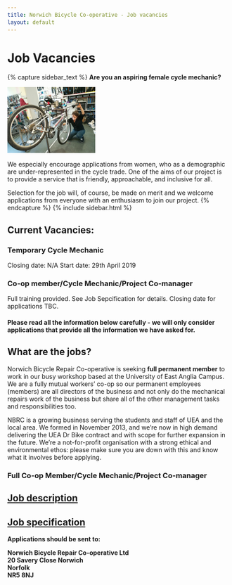 ```yaml
---
title: Norwich Bicycle Co-operative - Job vacancies
layout: default
---
```


# Job Vacancies

{% capture sidebar_text %} __Are you an aspiring female cycle mechanic?__

<img src="/static/images/IMG_20181024_161900.jpg" width="200" height="150" />

We especially encourage applications from women, who as a demographic are under-represented in the cycle trade. One of the aims of our project is to provide a service that is friendly, approachable, and inclusive for all.

Selection for the job will, of course, be made on merit and we welcome applications from everyone with an enthusiasm to join our project. {% endcapture %} {% include sidebar.html %}

## Current Vacancies:

### Temporary Cycle Mechanic
Closing date: N/A
Start date: 29th April 2019

### Co-op member/Cycle Mechanic/Project Co-manager
Full training provided. See Job Sepcification for details.
Closing date for applications TBC.


#### Please read all the information below carefully - we will only consider applications that provide all the information we have asked for.

## What are the jobs?
Norwich Bicycle Repair Co-operative is seeking __full permanent member__ to work in our busy workshop based at the University of East Anglia Campus. We are a fully mutual workers’ co-op so our permanent employees (members) are all directors of the business and not only do the mechanical repairs work of the business but share all of the other management tasks and responsibilities too. 

NBRC is a growing business serving the students and staff of UEA and the local area. We formed in November 2013, and we’re now in high demand delivering the UEA Dr Bike contract and with scope for further expansion in the future. We’re a not-for-profit organisation with a strong ethical and environmental ethos: please make sure you are down with this and know what it involves before applying.

### Full Co-op Member/Cycle Mechanic/Project Co-manager

## [Job description](/jobs/Job_description_and_overview_2019.pdf)

## [Job specification](/jobs/Job_specification_2017.pdf)

__Applications should be sent to:__

__Norwich Bicycle Repair Co-operative Ltd  
20 Savery Close
Norwich  
Norfolk  
NR5 8NJ__

